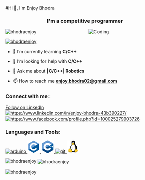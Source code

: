 #Hi 👋, I'm Enjoy Bhodra</h1>
<h3 align="center">I'm a competitive programmer</h3>
<img align="right" alt="Coding" width="240" src="https://cdn.dribbble.com/users/1162077/screenshots/3848914/programmer.gif">

<p align="left"> <img src="https://komarev.com/ghpvc/?username=bhodraenjoy&label=Profile%20views&color=0e75b6&style=flat" alt="bhodraenjoy" /> </p>

<p align="left"> <a href="https://github.com/ryo-ma/github-profile-trophy"><img src="https://github-profile-trophy.vercel.app/?username=bhodraenjoy" alt="bhodraenjoy" /></a> </p>

- 🌱 I’m currently learning **C/C++**

- 🤝 I’m looking for help with **C/C++**

- 💬 Ask me about **|C/C++| Robotics**

- 📫 How to reach me **enjoy.bhodra02@gmail.com**

<h3 align="left">Connect with me:</h3>
<p align="left">

<a class="libutton" href="https://www.linkedin.com/comm/mynetwork/discovery-see-all?usecase=PEOPLE_FOLLOWS&followMember=enjoy-bhodra-43b390227" target="_blank">Follow on LinkedIn</a>
<a href="www.linkedin.com/comm/mynetwork/discovery-see-all?usecase=PEOPLE_FOLLOWS&followMember=enjoy-bhodra-43b390227" target="blank"><img align="center" src="https://raw.githubusercontent.com/rahuldkjain/github-profile-readme-generator/master/src/images/icons/Social/linked-in-alt.svg" alt="https://www.linkedin.com/in/enjoy-bhodra-43b390227/" height="30" width="40" /></a>
<a href="https://fb.com/https://www.facebook.com/profile.php?id=100025279903726" target="blank"><img align="center" src="https://raw.githubusercontent.com/rahuldkjain/github-profile-readme-generator/master/src/images/icons/Social/facebook.svg" alt="https://www.facebook.com/profile.php?id=100025279903726" height="30" width="40" /></a>
</p>

<h3 align="left">Languages and Tools:</h3>
<p align="left"> <a href="https://www.arduino.cc/" target="_blank" rel="noreferrer"> <img src="https://cdn.worldvectorlogo.com/logos/arduino-1.svg" alt="arduino" width="40" height="40"/> </a> <a href="https://www.cprogramming.com/" target="_blank" rel="noreferrer"> <img src="https://raw.githubusercontent.com/devicons/devicon/master/icons/c/c-original.svg" alt="c" width="40" height="40"/> </a> <a href="https://www.w3schools.com/cpp/" target="_blank" rel="noreferrer"> <img src="https://raw.githubusercontent.com/devicons/devicon/master/icons/cplusplus/cplusplus-original.svg" alt="cplusplus" width="40" height="40"/> </a> <a href="https://git-scm.com/" target="_blank" rel="noreferrer"> <img src="https://www.vectorlogo.zone/logos/git-scm/git-scm-icon.svg" alt="git" width="40" height="40"/> </a> <a href="https://www.linux.org/" target="_blank" rel="noreferrer"> <img src="https://raw.githubusercontent.com/devicons/devicon/master/icons/linux/linux-original.svg" alt="linux" width="40" height="40"/> </a> </p>

<p><img align="left" src="https://github-readme-stats.vercel.app/api/top-langs?username=bhodraenjoy&show_icons=true&locale=en&layout=compact" alt="bhodraenjoy" /></p>

<p>&nbsp;<img align="center" src="https://github-readme-stats.vercel.app/api?username=bhodraenjoy&show_icons=true&locale=en" alt="bhodraenjoy" /></p>

<p><img align="center" src="https://github-readme-streak-stats.herokuapp.com/?user=bhodraenjoy&" alt="bhodraenjoy" /></p>







